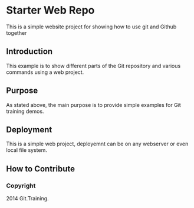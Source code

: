 # Starter Web Repo

This is a simple website project for showing how to use git and Github together

## Introduction

This example is to show different parts of the Git repository and various commands using a web project.

## Purpose

As stated above, the main purpose is to provide simple examples for Git training demos.

## Deployment

This is a simple web project, deployemnt can be on any webserver or even local file system.

## How to Contribute

### Copyright

2014 Git.Training.